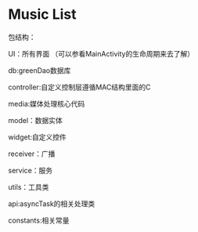 # Music List
包结构：

UI：所有界面 （可以参看MainActivity的生命周期来去了解）

db:greenDao数据库

controller:自定义控制层遵循MAC结构里面的C

media:媒体处理核心代码

model：数据实体

widget:自定义控件

receiver：广播

service：服务

utils：工具类

api:asyncTask的相关处理类

constants:相关常量

